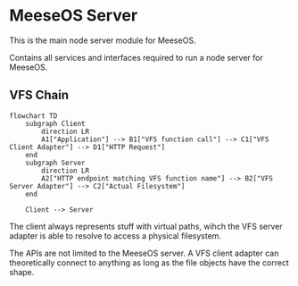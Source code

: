 # MeeseOS Server

This is the main node server module for MeeseOS.

Contains all services and interfaces required to run a node server for MeeseOS.

## VFS Chain

<!-- https://mermaid-js.github.io/mermaid/#/flowchart -->
```mermaid
flowchart TD
	subgraph Client
		direction LR
		A1["Application"] --> B1["VFS function call"] --> C1["VFS Client Adapter"] --> D1["HTTP Request"]
	end
	subgraph Server
		direction LR
		A2["HTTP endpoint matching VFS function name"] --> B2["VFS Server Adapter"] --> C2["Actual Filesystem"]
	end

	Client --> Server
```

The client always represents stuff with virtual paths, wihch the VFS server adapter is able to resolve to access a physical filesystem.

The APIs are not limited to the MeeseOS server. A VFS client adapter can theoretically connect to anything as long as the file objects have the correct shape.
